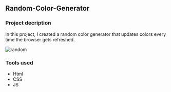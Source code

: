 ## Random-Color-Generator

### Project decription
In this project, I created a random color generator that updates colors every time the browser gets refreshed. 

![random](https://user-images.githubusercontent.com/89424060/190546497-bba3b3cf-49e3-4cfe-9670-65ff11cb3846.png)

### Tools used

- Html
- CSS
- JS

